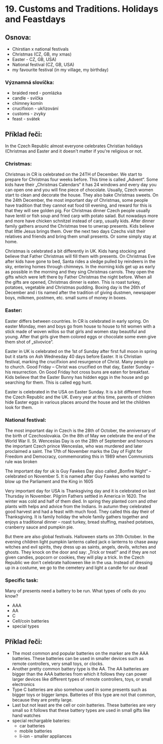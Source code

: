 # 19. Customs and Traditions. Holidays and Feastdays

## Osnova:

* Chirstian x national festivals
* Christmas (CZ, GB, my xmas)
* Easter - CZ, GB, USA)
* National festival (CZ, GB, USA)
* my favourite festival (in my village, my birthday)

  
### Významná slovíčka:
* braided reed - pomlázka 
* candle - svíčka 
* chimney komín 
* crucifixion - ukřizování 
* customs - zvyky 
* feast - svátek 

  
## Příklad řeči:
In the Czech Republic almost everyone celebrates Christian holidays (Christmas and Easter and it doesn't matter if you're religious or not.

### Christmas:

Christmas in CR is celebrated on the 24TH of December. We start to prepare for Christmas four weeks before. This time is called „Advent“. Some kids have their „Christmas Calendars“ it has 24 windows and every day you can open one and you will fine piece of chocolate. Usually, Czech women start to clean and decorate the house. They also bake Christmas sweets. On the 24th December, the most important day of Christmas, some people have tradition that they cannot eat food till evening, and reward for this is that they will see golden pig. For Christmas dinner Czech people usually have lentil or fish soup and fried carp with potato salad. But nowadays more and more have chicken schnitzel instead of carp, usually kids. After dinner family gathers around the Christmas tree to unwrap presents. Kids believe that little Jesus brings them. Over the next two days Czechs visit their relatives and friends and bring them small presents. Or some simply stay at home.

Christmas is celebrated a bit differently in UK. Kids hang stocking and believe that Father Christmas will fill them with presents. On Christmas Eve after kids have gone to bed, Santa rides a sledge pulled by reindeers in the sky, entering homes through chimneys. In the morning kids get up as early as possible in the morning and they sing Christmas carrols. They open the gifts which were left there by Father Christmas the night before. When all the gifts are opened, Christmas dinner is eaten. This is roast turkey, potatoes, vegetable and Christmas pudding. Boxing day is the 26th of December and i tis named after the tradition of giving dustmen, newspaper boys, milkmen, postmen, etc. small sums of money in boxes. 
### Easter:

Easter differs between countries. In CR is celebrated in early spring. On easter Monday, men and boys go from house to house to hit women with a stick made of woven willos so that girls and women stay beautiful and young. After that girls give them colored eggs or chocolate some even give them shot of „slivovice“.  

Easter in UK is celebrated on the 1st of Sunday after first full moon in spring but it starts on Ash Wednesday 40 days before Easter. It is Christian festival, marking the crucifixion and resurgence of Christ. Many people go to church. Good Friday – Christ was crucified on that day, Easter Sunday – his resurrection. On Good Friday hot cross buns are eaten for breakfast. Kids believe that the Easter Bunny has hidden eggs in the house and go searching for them. This is called egg hunt.

Easter is celebrated in the USA on Easter Sunday. It is a bit different from the Czech Republic and the UK. Every year at this time, parents of children hide Easter eggs in various places around the house and let the children look for them.
### National festival:

The most important day in Czech is the 28th of October, the anniversary of the birth of Czechoslovakia. On the 8th of May we celebrate the end of the World War II. St. Wenceslas Day is on the 28th of September and honours the important Czech prince Wenceslas, who was murdered and later proclaimed a saint. The 17th of November marks the Day of Fight for Freedom and Democracy, commemorating this in 1989 when Communists rule was broken

The important day for uk is Guy Fawkes Day also called „Bonfire Night“ – celebrated on November 5. It is named after Guy Fawkes who wanted to blow up the Parliament and the King in 1605

Very important day for USA is Thanksgiving day and it is celebrated on last Thursday in November. Pilgrim Fathers settled in America in 1620. The winter was cold and half of them died. In spring they planted corn and other plants with helps and advice from the Indians. In autumn they celebrated good harvest and had a feast with much food. They called this day their of Thanksgiving. It is family holiday the whole family gathers together and enjoys a traditional dinner – roast turkey, bread stuffing, mashed potatoes, cranberry sauce and pumpkin pie.

But there are also global festivals. Halloween starts on 31th October. In the evening children light pumpkin lanterns called jack o lanterns to chase away witches and evil spirits, they dress up as saints, angels, devils, witches and ghosts. They knock on the door and say: „Trick or treat!“ and if they are not given candies, popcorn or cookies, they will play a trick. In the Czech Republic we don't celebrate halloween like in the usa. Instead of dressing up in a costume, we go to the cemetery and light a candle for our dead 

### Specific task:
Many of presents need a battery to be run. What types of cells do you know? 

* AAA
* AA
* C
* Cell/coin batteries
* special types
  
## Příklad řeči: 
* The most common and popular batteries on the marker are the AAA batteries. These batteries can be used in smaller devices such as remote controllers, very small toys, or clocks.
* Another pretty common battery type is the AA. The AA batteries are bigger than the AAA batteries from which it follows they can power larger devices like different types of remote controllers, toys, or small electronics
* Type C batteries are also somehow used in some presents such as bigger toys or bigger lamps. Batteries of this type are not that common, because they are pretty large.
* Last but not least are the cell or coin batteries. These batteries are very small so it follows that these battery types are used in small gifts like hand watches
* special rechargable bateries:
	* car batteries
	* mobile batteries
    * li-ion - smaller appliances
